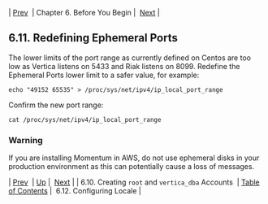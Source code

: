 | [Prev](byb.root_and_vertica_dba)  | Chapter 6. Before You Begin |  [Next](byb.config_vertica_services) |

## 6.11. Redefining Ephemeral Ports

The lower limits of the port range as currently defined on Centos are too low as Vertica listens on 5433 and Riak listens on 8099. Redefine the Ephemeral Ports lower limit to a safer value, for example:

`echo "49152 65535" > /proc/sys/net/ipv4/ip_local_port_range`

Confirm the new port range:

`cat /proc/sys/net/ipv4/ip_local_port_range`
### Warning

If you are installing Momentum in AWS, do not use ephemeral disks in your production environment as this can potentially cause a loss of messages.

| [Prev](byb.root_and_vertica_dba)  | [Up](before_you_begin) |  [Next](byb.config_vertica_services) |
| 6.10. Creating `root` and `vertica_dba` Accounts  | [Table of Contents](index) |  6.12. Configuring Locale |

